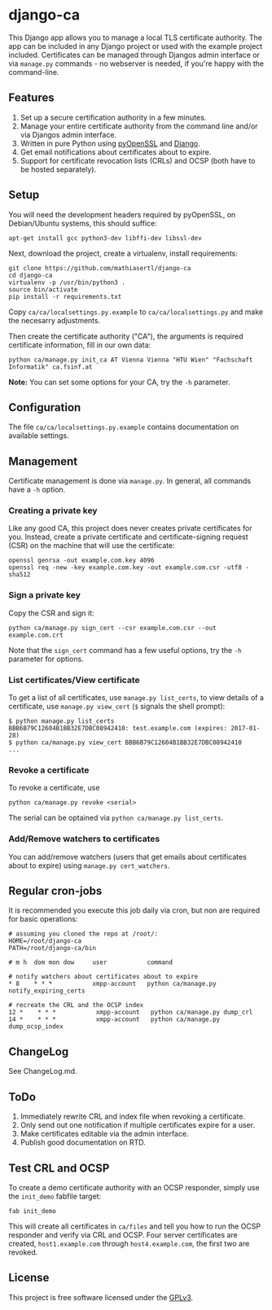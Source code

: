 # django-ca

This Django app allows you to manage a local TLS certificate authority. The app can be included in
any Django project or used with the example project included. Certificates can be managed through
Djangos admin interface or via `manage.py` commands - no webserver is needed, if you're happy with
the command-line.

## Features

1. Set up a secure certification authority in a few minutes.
2. Manage your entire certificate authority from the command line and/or via Djangos admin
   interface.
3. Written in pure Python using [pyOpenSSL](pythonhosted.org/pyOpenSSL/) and
   [Django](https://www.djangoproject.com/).
4. Get email notifications about certificates about to expire.
5. Support for certificate revocation lists (CRLs) and OCSP (both have to be hosted separately).

## Setup

You will need the development headers required by pyOpenSSL, on Debian/Ubuntu
systems, this should suffice:

```
apt-get install gcc python3-dev libffi-dev libssl-dev
```

Next, download the project, create a virtualenv, install requirements:

```
git clone https://github.com/mathiasertl/django-ca
cd django-ca
virtualenv -p /usr/bin/python3 .
source bin/activate
pip install -r requirements.txt
```

Copy ``ca/ca/localsettings.py.example`` to ``ca/ca/localsettings.py`` and make
the necesarry adjustments. 

Then create the certificate authority ("CA"), the arguments is required certificate information,
fill in our own data:

```
python ca/manage.py init_ca AT Vienna Vienna "HTU Wien" "Fachschaft Informatik" ca.fsinf.at
```

**Note:** You can set some options for your CA, try the ``-h`` parameter.

## Configuration

The file ``ca/ca/localsettings.py.example`` contains documentation on available settings.

## Management

Certificate management is done via ``manage.py``. In general, all commands have a ``-h`` option.

### Creating a private key

Like any good CA, this project does never creates private certificates for you. Instead, create a
private certificate and certificate-signing request (CSR) on the machine that will use the
certificate:

```
openssl genrsa -out example.com.key 4096
openssl req -new -key example.com.key -out example.com.csr -utf8 -sha512
```

### Sign a private key

Copy the CSR and sign it:

```
python ca/manage.py sign_cert --csr example.com.csr --out example.com.crt
```

Note that the ``sign_cert`` command has a few useful options, try the ``-h`` parameter for options.

### List certificates/View certificate

To get a list of all certificates, use ``manage.py list_certs``, to view details of a certificate,
use `manage.py view_cert` (`$` signals the shell prompt):

```
$ python manage.py list_certs
BBB6B79C12604B1BB32E7DBC08942410: test.example.com (expires: 2017-01-28)
$ python ca/manage.py view_cert BBB6B79C12604B1BB32E7DBC08942410
...
```

### Revoke a certificate

To revoke a certificate, use

```
python ca/manage.py revoke <serial>
```

The serial can be optained via ``python ca/manage.py list_certs``.

### Add/Remove watchers to certificates

You can add/remove watchers (users that get emails about certificates about to
expire) using ``manage.py cert_watchers``.

## Regular cron-jobs

It is recommended you execute this job daily via cron, but non are required for basic operations:

```
# assuming you cloned the repo at /root/:
HOME=/root/django-ca
PATH=/root/django-ca/bin

# m h  dom mon dow     user           command

# notify watchers about certificates about to expire
* 8    * * *           xmpp-account   python ca/manage.py notify_expiring_certs

# recreate the CRL and the OCSP index
12 *    * * *           xmpp-account   python ca/manage.py dump_crl
14 *    * * *           xmpp-account   python ca/manage.py dump_ocsp_index
```

## ChangeLog

See ChangeLog.md.

## ToDo

1. Immediately rewrite CRL and index file when revoking a certificate.
2. Only send out one notification if multiple certificates expire for a user.
3. Make certificates editable via the admin interface.
4. Publish good documentation on RTD.

## Test CRL and OCSP

To create a demo certificate authority with an OCSP responder, simply use the `init_demo` fabfile
target:

```
fab init_demo
```

This will create all certificates in `ca/files` and tell you how to run the OCSP responder and
verify via CRL and OCSP. Four server certificates are created, `host1.example.com` through
`host4.example.com`, the first two are revoked.

## License

This project is free software licensed under the [GPLv3](http://www.gnu.org/licenses/gpl.txt).
